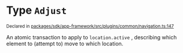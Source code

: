 # Type `Adjust`
<sub>Declared in [packages/sdk/app-framework/src/plugins/common/navigation.ts:147](https://github.com/dxos/dxos/blob/ce1e5d079/packages/sdk/app-framework/src/plugins/common/navigation.ts#L147)</sub>


An atomic transaction to apply to  `location.active` , describing which element to (attempt to) move to which location.



